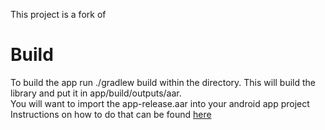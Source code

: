This project is a fork of 
# Build

To build the app run ./gradlew build within the directory.
This will build the library and put it in app/build/outputs/aar.  
You will want to import the app-release.aar into your android app project
Instructions on how to do that can be found [here](https://developer.android.com/studio/projects/android-library.html#AddDependency)